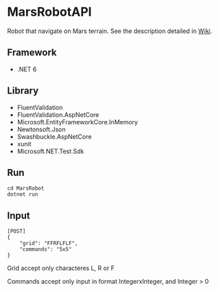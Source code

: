 # MarsRobotAPI
Robot that navigate on Mars terrain.
See the description detailed in [Wiki](https://github.com/pablobrunetti/MarsRobotAPI/wiki/Test-Description).

## Framework
* .NET 6

## Library
* FluentValidation
* FluentValidation.AspNetCore
* Microsoft.EntityFrameworkCore.InMemory
* Newtonsoft.Json
* Swashbuckle.AspNetCore
* xunit
* Microsoft.NET.Test.Sdk

## Run

    cd MarsRobot
    dotnet run

## Input
    [POST]
    {
        "grid": "FFRFLFLF",
        "commands": "5x5"
    }

Grid accept only characteres L, R or F

Commands accept only input in format IntegerxInteger, and Integer > 0